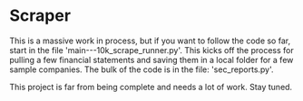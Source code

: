 # Scraper

This is a massive work in process, but if you want to follow the code so far, start in the file
 'main---10k_scrape_runner.py'. This kicks off the process for pulling a few financial statements
  and saving them in a local folder for a few sample companies. The bulk of the code is in the file:
  'sec_reports.py'.
  
  This project is far from being complete and needs a lot of work. Stay tuned.   
